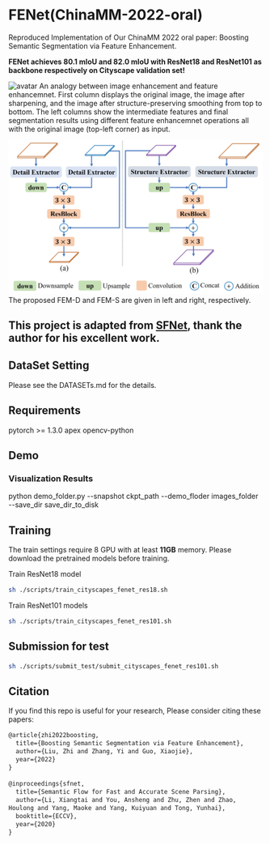 # FENet(ChinaMM-2022-oral)
Reproduced Implementation of Our ChinaMM 2022 oral paper: Boosting Semantic Segmentation via Feature Enhancement.

**FENet achieves 80.1 mIoU and 82.0 mIoU with ResNet18 and ResNet101 as backbone respectively on Cityscape validation set!**


![avatar](./figs/image_feature_compare.png)
An analogy between image enhancement and feature enhancemnet. First column displays the original image, the image after sharpening, and the image after structure-preserving smoothing from top to bottom. The left columns show the intermediate features and final segmentation results using different feature enhancemnet operations all with the original image (top-left corner) as input. 

![avatar](./figs/fem.jpg)
The proposed FEM-D and FEM-S are given in left and right, respectively. 



## This project is adapted from [SFNet](https://github.com/lxtGH/SFSegNets), thank the author for his excellent work.



## DataSet Setting
Please see the DATASETs.md for the details.


## Requirements

pytorch >= 1.3.0
apex
opencv-python



## Demo 

### Visualization Results

python demo_folder.py --snapshot ckpt_path --demo_floder images_folder --save_dir save_dir_to_disk


## Training 

The train settings require 8 GPU with at least **11GB** memory. 
Please download the pretrained models before training.

Train ResNet18 model
```bash
sh ./scripts/train_cityscapes_fenet_res18.sh
```

Train ResNet101 models

```bash
sh ./scripts/train_cityscapes_fenet_res101.sh
```

## Submission for test 

```bash
sh ./scripts/submit_test/submit_cityscapes_fenet_res101.sh
```


## Citation
If you find this repo is useful for your research, Please consider citing these papers:


```
@article{zhi2022boosting,
  title={Boosting Semantic Segmentation via Feature Enhancement},
  author={Liu, Zhi and Zhang, Yi and Guo, Xiaojie},
  year={2022}
}

@inproceedings{sfnet,
  title={Semantic Flow for Fast and Accurate Scene Parsing},
  author={Li, Xiangtai and You, Ansheng and Zhu, Zhen and Zhao, Houlong and Yang, Maoke and Yang, Kuiyuan and Tong, Yunhai},
  booktitle={ECCV},
  year={2020}
}
```


